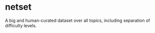 # netset
A big and human-curated dataset over all topics, including separation of difficulty levels.
